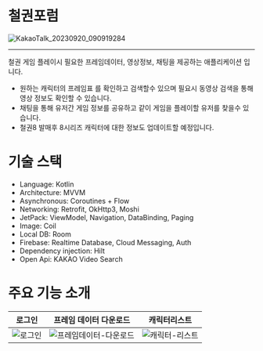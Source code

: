 # 철권포럼

![KakaoTalk_20230920_090919284](https://github.com/Nohinkyu/TEKKEN_Forum/assets/121728722/36336810-171e-4b3a-8f17-11817bce0f4d)
***
철권 게임 플레이시 필요한 프레임데이터, 영상정보, 채팅을 제공하는 애플리케이션 입니다.

- 원하는 캐릭터의 프레임표 를 확인하고 검색할수 있으며 필요시 동영상 검색을 통해 영상 정보도 확인할 수 있습니다.
- 채팅을 통해 유저간 게임 정보를 공유하고 같이 게임을 플레이할 유저를 찾을수 있습니다.
- 철권8 발매후 8시리즈 캐릭터에 대한 정보도 업데이트할 예정입니다.

# 기술 스택
- Language: Kotlin
- Architecture: MVVM
- Asynchronous: Coroutines + Flow
- Networking: Retrofit, OkHttp3, Moshi
- JetPack: ViewModel, Navigation, DataBinding, Paging
- Image: Coil
- Local DB: Room
- Firebase: Realtime Database, Cloud Messaging, Auth
- Dependency injection: Hilt
- Open Api: KAKAO Video Search

# 주요 기능 소개
|로그인|프레임 데이터 다운로드|캐릭터리스트|
|------|---|---|
|![로그인](https://github.com/Nohinkyu/TEKKEN_Forum/assets/121728722/0ad85b99-bed9-4b79-818e-361dcc76c251)|![프레임데이터-다운로드](https://github.com/Nohinkyu/TEKKEN_Forum/assets/121728722/61e54fb7-cffe-4b64-b561-7c2ef4a63777)|![캐릭터-리스트](https://github.com/Nohinkyu/TEKKEN_Forum/assets/121728722/7b616035-b744-4e63-9542-7584d57d44a8)|
